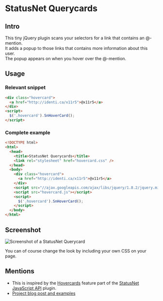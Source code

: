 # StatusNet Querycards

## Intro

This tiny jQuery plugin scans your selectors for a link that contains an @-mention.  
It adds a popup to those links that contains more information about this user.  
The popup appears on when you hover over the @-mention.


## Usage

### Relevant snippet

```html
<div class="hovercard">
  <a href="http://identi.ca/x11r5">@x11r5</a>
</div>
<script>
  $('.hovercard').SnHoverCard();
</script>
```

### Complete example

```html
<!DOCTYPE html>
<html>
  <head>
    <title>StatusNet Querycards</title>
    <link rel="stylesheet" href="hovercard.css" />
  </head>
  <body>
    <div class="hovercard">
      <a href="http://identi.ca/x11r5">@x11r5</a>
    </div>
    <script src="//ajax.googleapis.com/ajax/libs/jquery/1.8.2/jquery.min.js"></script>
    <script src="hovercard.js"></script>
    <script>
      $('.hovercard').SnHoverCard();
    </script>
  </body>
</html>
```

## Screenshot

![Screenshot of a StatusNet Querycard](http://chimo.github.com/statusnet-querycards/snqc.png)

You can of course change the look by including your own CSS on your page.

## Mentions

* This is inspired by the [Hovercards](http://status.net/wiki/Install_the_JavaScript_API_Plugin#Let.27s_add_hovercards) feature part of the [StatusNet JavaScript API](http://status.net/wiki/Install_the_JavaScript_API_Plugin) plugin.
* [Project blog post and examples](https://chimo.chromic.org/2012/10/28/statusnet-querycards/)